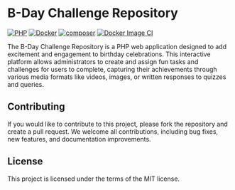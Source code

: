 # B-Day Challenge Repository

[![PHP](https://img.shields.io/badge/PHP-8.2-blue.svg)](http://php.net)
[![Docker](https://img.shields.io/badge/Docker-powered-blue.svg)](https://www.docker.com/)
[![composer](https://img.shields.io/badge/composer-latest-green.svg)](https://getcomposer.org/)
[![Docker Image CI](https://github.com/rdurica/b-day-challenge/actions/workflows/docker-image.yml/badge.svg?branch=main)](https://github.com/rdurica/b-day-challenge/actions/workflows/docker-image.yml)

The B-Day Challenge Repository is a PHP web application designed to add excitement and engagement to birthday celebrations.
This interactive platform allows administrators to create and assign fun tasks and challenges for users to complete,
capturing their achievements through various media formats like videos, images, or written responses to quizzes and
queries.

## Contributing

If you would like to contribute to this project, please fork the repository and create a pull request. We welcome all
contributions, including bug fixes, new features, and documentation improvements.

## License

This project is licensed under the terms of the MIT license.